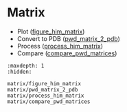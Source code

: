# Matrix

- Plot ([figure_him_matrix](matrix/figure_him_matrix.md))
- Convert to PDB ([pwd_matrix_2_pdb](matrix/pwd_matrix_2_pdb.md))
- Process ([process_him_matrix](matrix/process_him_matrix.md))
- Compare ([compare_pwd_matrices](matrix/compare_pwd_matrices.md))

```{toctree}
:maxdepth: 1
:hidden:

matrix/figure_him_matrix
matrix/pwd_matrix_2_pdb
matrix/process_him_matrix
matrix/compare_pwd_matrices
```
